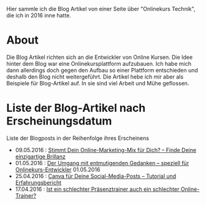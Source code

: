 Hier sammle ich die Blog Artikel von einer Seite über "Onlinekurs Technik", die ich in 2016 inne hatte.

# About
Die Blog Artikel richten sich an die Entwickler von Online Kursen. Die Idee hinter dem Blog war eine Onlinekursplattform aufzubauen. Ich habe mich dann allerdings doch gegen den Aufbau so einer Plattform entschieden und deshalb den Blog nicht weitergeführt. Die Artikel hebe ich mir aber als Beispiele für Blog-Artikel auf. In sie sind viel Arbeit und Mühe geflossen.

# Liste der Blog-Artikel nach Erscheinungsdatum
Liste der Blogposts in der Reihenfolge ihres Erscheinens

- 09.05.2016  : [Stimmt Dein Online-Marketing-Mix für Dich? – Finde Deine einzigartige Brillanz](einzigartige_brillanz/einzigartige_brillanz.md)
- 01.05.2016  : [Der Umgang mit entmutigenden Gedanken – speziell für Onlinekurs-Entwickler](entmutigende_gedanken/entmutigende_gedanken.md)
01.05.2016
- 25.04.2016 : [Canva für Deine Social-Media-Posts – Tutorial und Erfahrungsbericht](canva/canva.md)
- 17.04.2016 : [Ist ein schlechter Präsenztrainer auch ein schlechter Online-Trainer?](online-vs-praesenz-trainer/online-vs-praesenz-trainer.md)

